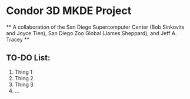 # Condor 3D MKDE Project

** A collaboration of the San Diego Supercomputer Center (Bob Sinkovits and Joyce Tien), San Diego Zoo Global (James Sheppard), and Jeff A. Tracey **

## TO-DO List:
1. Thing 1
1. Thing 2
1. Thing 3
1. ...


